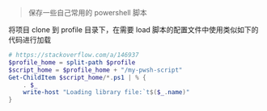 > 保存一些自己常用的 powershell 脚本

将项目 clone 到 profile 目录下，在需要 load 脚本的配置文件中使用类似如下的代码进行加载

``` powershell
# https://stackoverflow.com/a/146937
$profile_home = split-path $profile
$script_home = $profile_home + "/my-pwsh-script"
Get-ChildItem $script_home/*.ps1 | % { 
    . $_
    write-host "Loading library file:`t$($_.name)"
}
```
